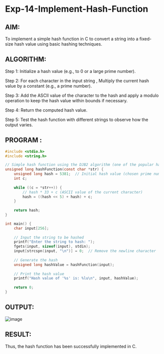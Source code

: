 # Exp-14-Implement-Hash-Function
## AIM:
To implement a simple hash function in C to convert a string into a fixed-size hash value using basic hashing techniques.

## ALGORITHM:
Step 1:
Initialize a hash value (e.g., to 0 or a large prime number).

Step 2:
For each character in the input string , Multiply the current hash value by a constant (e.g., a prime number).

Step 3:
Add the ASCII value of the character to the hash and apply a modulo operation to keep the hash value within bounds if necessary.

Step 4:
Return the computed hash value.

Step 5:
Test the hash function with different strings to observe how the output varies.

## PROGRAM :
```C
#include <stdio.h>
#include <string.h>

// Simple hash function using the DJB2 algorithm (one of the popular hash functions)
unsigned long hashFunction(const char *str) {
    unsigned long hash = 5381;  // Initial hash value (chosen prime number)
    int c;
    
    while ((c = *str++)) {
        // hash * 33 + c (ASCII value of the current character)
        hash = ((hash << 5) + hash) + c;
    }
    
    return hash;
}

int main() {
    char input[256];
    
    // Input the string to be hashed
    printf("Enter the string to hash: ");
    fgets(input, sizeof(input), stdin);
    input[strcspn(input, "\n")] = 0;  // Remove the newline character
    
    // Generate the hash
    unsigned long hashValue = hashFunction(input);
    
    // Print the hash value
    printf("Hash value of '%s' is: %lu\n", input, hashValue);
    
    return 0;
}
```
## OUTPUT:
![image](https://github.com/user-attachments/assets/8d44314f-2304-466c-8b52-39980b1bc0c7)

## RESULT:
Thus, the hash function has been successfully implemented in C.
